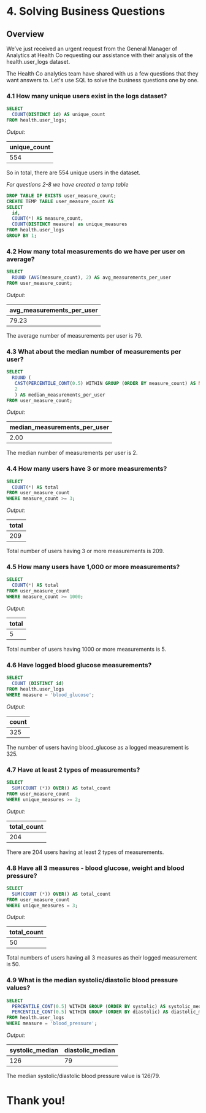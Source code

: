# 4. Solving Business Questions

## Overview

We’ve just received an urgent request from the General Manager of Analytics at Health Co requesting our assistance with their analysis of the health.user_logs dataset.

The Health Co analytics team have shared with us a few questions that they want answers to. Let's use SQL to solve the business questions one by one.

### 4.1 How many unique users exist in the logs dataset?

```sql
SELECT 
  COUNT(DISTINCT id) AS unique_count
FROM health.user_logs;
```

*Output:*

| unique_count |
|--------------|
| 554          |

So in total, there are 554 unique users in the dataset.

*For questions 2-8 we have created a temp table*

```sql
DROP TABLE IF EXISTS user_measure_count;
CREATE TEMP TABLE user_measure_count AS
SELECT
  id,
  COUNT(*) AS measure_count,
  COUNT(DISTINCT measure) as unique_measures
FROM health.user_logs
GROUP BY 1;
```

### 4.2 How many total measurements do we have per user on average?

```sql
SELECT
  ROUND (AVG(measure_count), 2) AS avg_measurements_per_user
FROM user_measure_count;
```

*Output:*

| avg_measurements_per_user |
|---------------------------|
| 79.23                     |

The average number of measurements per user is 79.

### 4.3 What about the median number of measurements per user?

```sql
SELECT
  ROUND (
   CAST(PERCENTILE_CONT(0.5) WITHIN GROUP (ORDER BY measure_count) AS NUMERIC),
   2
   ) AS median_measurements_per_user
FROM user_measure_count;
```

*Output:*

| median_measurements_per_user |
|------------------------------|
| 2.00                         |

The median number of measurements per user is 2.

### 4.4 How many users have 3 or more measurements?

```sql
SELECT
  COUNT(*) AS total
FROM user_measure_count
WHERE measure_count >= 3;
```

*Output:*

| total |
|-------|
| 209   |

Total number of users having 3 or more measurements is 209.

### 4.5 How many users have 1,000 or more measurements?

```sql
SELECT
  COUNT(*) AS total
FROM user_measure_count
WHERE measure_count >= 1000;
```

*Output:*

| total |
|-------|
| 5     |

Total number of users having 1000 or more measurements is 5.

### 4.6 Have logged blood glucose measurements?

```sql
SELECT 
  COUNT (DISTINCT id)
FROM health.user_logs
WHERE measure = 'blood_glucose';
```

*Output:*

| count |
|-------|
| 325   |

The number of users having blood_glucose as a logged measurement is 325.

### 4.7 Have at least 2 types of measurements?

```sql
SELECT 
  SUM(COUNT (*)) OVER() AS total_count
FROM user_measure_count
WHERE unique_measures >= 2;
```

*Output:*

| total_count |
|-------------|
| 204         |

There are 204 users having at least 2 types of measurements.

### 4.8 Have all 3 measures - blood glucose, weight and blood pressure?

```sql
SELECT 
  SUM(COUNT (*)) OVER() AS total_count
FROM user_measure_count
WHERE unique_measures = 3;
```

*Output:*

| total_count |
|-------------|
| 50          |

Total numbers of users having all 3 measures as their logged measurement is 50.

### 4.9 What is the median systolic/diastolic blood pressure values?

```sql
SELECT 
  PERCENTILE_CONT(0.5) WITHIN GROUP (ORDER BY systolic) AS systolic_median,
  PERCENTILE_CONT(0.5) WITHIN GROUP (ORDER BY diastolic) AS diastolic_median
FROM health.user_logs
WHERE measure = 'blood_pressure';
```

*Output:*

| systolic_median | diastolic_median |
|-----------------|------------------|
| 126             | 79               |

The median systolic/diastolic blood pressure value is 126/79.

# Thank you!